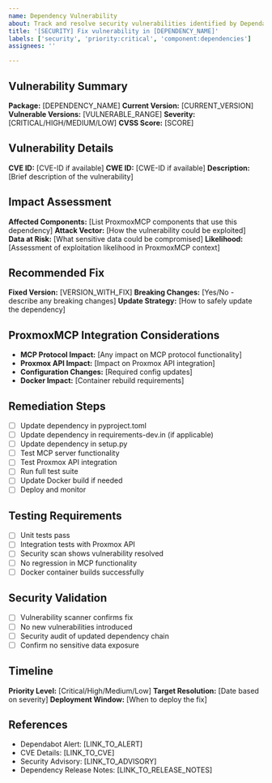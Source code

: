 ```yaml
---
name: Dependency Vulnerability
about: Track and resolve security vulnerabilities identified by Dependabot
title: '[SECURITY] Fix vulnerability in [DEPENDENCY_NAME]'
labels: ['security', 'priority:critical', 'component:dependencies']
assignees: ''

---
```


## Vulnerability Summary
**Package:** [DEPENDENCY_NAME]
**Current Version:** [CURRENT_VERSION]
**Vulnerable Versions:** [VULNERABLE_RANGE]
**Severity:** [CRITICAL/HIGH/MEDIUM/LOW]
**CVSS Score:** [SCORE]

## Vulnerability Details
**CVE ID:** [CVE-ID if available]
**CWE ID:** [CWE-ID if available]
**Description:** [Brief description of the vulnerability]

## Impact Assessment
**Affected Components:** [List ProxmoxMCP components that use this dependency]
**Attack Vector:** [How the vulnerability could be exploited]
**Data at Risk:** [What sensitive data could be compromised]
**Likelihood:** [Assessment of exploitation likelihood in ProxmoxMCP context]

## Recommended Fix
**Fixed Version:** [VERSION_WITH_FIX]
**Breaking Changes:** [Yes/No - describe any breaking changes]
**Update Strategy:** [How to safely update the dependency]

## ProxmoxMCP Integration Considerations
- **MCP Protocol Impact:** [Any impact on MCP protocol functionality]
- **Proxmox API Impact:** [Impact on Proxmox API integration]
- **Configuration Changes:** [Required config updates]
- **Docker Impact:** [Container rebuild requirements]

## Remediation Steps
- [ ] Update dependency in pyproject.toml
- [ ] Update dependency in requirements-dev.in (if applicable)
- [ ] Update dependency in setup.py
- [ ] Test MCP server functionality
- [ ] Test Proxmox API integration
- [ ] Run full test suite
- [ ] Update Docker build if needed
- [ ] Deploy and monitor

## Testing Requirements
- [ ] Unit tests pass
- [ ] Integration tests with Proxmox API
- [ ] Security scan shows vulnerability resolved
- [ ] No regression in MCP functionality
- [ ] Docker container builds successfully

## Security Validation
- [ ] Vulnerability scanner confirms fix
- [ ] No new vulnerabilities introduced
- [ ] Security audit of updated dependency chain
- [ ] Confirm no sensitive data exposure

## Timeline
**Priority Level:** [Critical/High/Medium/Low]
**Target Resolution:** [Date based on severity]
**Deployment Window:** [When to deploy the fix]

## References
- Dependabot Alert: [LINK_TO_ALERT]
- CVE Details: [LINK_TO_CVE]
- Security Advisory: [LINK_TO_ADVISORY]
- Dependency Release Notes: [LINK_TO_RELEASE_NOTES]